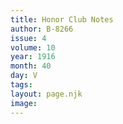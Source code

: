 ```yaml
---
title: Honor Club Notes
author: B-8266
issue: 4
volume: 10
year: 1916
month: 40
day: V
tags:
layout: page.njk
image:
---
```





